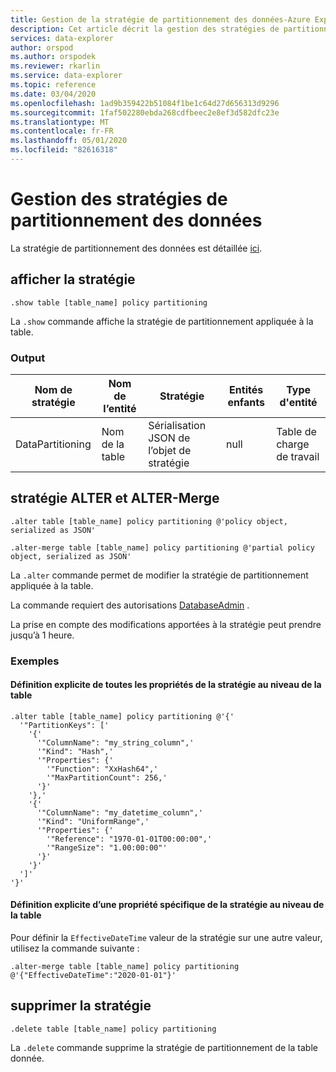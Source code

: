 ```yaml
---
title: Gestion de la stratégie de partitionnement des données-Azure Explorateur de données | Microsoft Docs
description: Cet article décrit la gestion des stratégies de partitionnement des données dans Azure Explorateur de données.
services: data-explorer
author: orspod
ms.author: orspodek
ms.reviewer: rkarlin
ms.service: data-explorer
ms.topic: reference
ms.date: 03/04/2020
ms.openlocfilehash: 1ad9b359422b51084f1be1c64d27d656313d9296
ms.sourcegitcommit: 1faf502280ebda268cdfbeec2e8ef3d582dfc23e
ms.translationtype: MT
ms.contentlocale: fr-FR
ms.lasthandoff: 05/01/2020
ms.locfileid: "82616318"
---
```

# <a name="data-partitioning-policy-management"></a>Gestion des stratégies de partitionnement des données

La stratégie de partitionnement des données est détaillée [ici](../management/partitioningpolicy.md).

## <a name="show-policy"></a>afficher la stratégie

```kusto
.show table [table_name] policy partitioning
```

La `.show` commande affiche la stratégie de partitionnement appliquée à la table.

### <a name="output"></a>Output

|Nom de stratégie | Nom de l’entité | Stratégie | Entités enfants | Type d'entité
|---|---|---|---|---
|DataPartitioning | Nom de la table | Sérialisation JSON de l’objet de stratégie | null | Table de charge de travail

## <a name="alter-and-alter-merge-policy"></a>stratégie ALTER et ALTER-Merge

```kusto
.alter table [table_name] policy partitioning @'policy object, serialized as JSON'

.alter-merge table [table_name] policy partitioning @'partial policy object, serialized as JSON'
```

La `.alter` commande permet de modifier la stratégie de partitionnement appliquée à la table.

La commande requiert des autorisations [DatabaseAdmin](access-control/role-based-authorization.md) .

La prise en compte des modifications apportées à la stratégie peut prendre jusqu’à 1 heure.

### <a name="examples"></a>Exemples

#### <a name="setting-all-properties-of-the-policy-explicitly-at-table-level"></a>Définition explicite de toutes les propriétés de la stratégie au niveau de la table

```kusto
.alter table [table_name] policy partitioning @'{'
  '"PartitionKeys": ['
    '{'
      '"ColumnName": "my_string_column",'
      '"Kind": "Hash",'
      '"Properties": {'
        '"Function": "XxHash64",'
        '"MaxPartitionCount": 256,'
      '}'
    '},'
    '{'
      '"ColumnName": "my_datetime_column",'
      '"Kind": "UniformRange",'
      '"Properties": {'
        '"Reference": "1970-01-01T00:00:00",'
        '"RangeSize": "1.00:00:00"'
      '}'
    '}'
  ']'
'}'
```

#### <a name="setting-a-specific-property-of-the-policy-explicitly-at-table-level"></a>Définition explicite d’une propriété spécifique de la stratégie au niveau de la table

Pour définir la `EffectiveDateTime` valeur de la stratégie sur une autre valeur, utilisez la commande suivante :

```kusto
.alter-merge table [table_name] policy partitioning @'{"EffectiveDateTime":"2020-01-01"}'
```

## <a name="delete-policy"></a>supprimer la stratégie

```kusto
.delete table [table_name] policy partitioning
```

La `.delete` commande supprime la stratégie de partitionnement de la table donnée.
